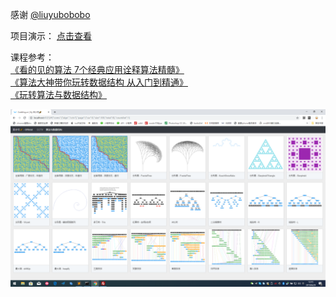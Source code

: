 感谢 [@liuyubobobo](https://www.imooc.com/t/108955)

项目演示： [点击查看](http://codding.cn/#%7B%22coms%22%3A%5B%22algo%22%2C%22cctv%22%5D%2C%22page%22%3A%7B%22cur%22%3A0%2C%22size%22%3A100%2C%22total%22%3A149%7D%2C%22countAni%22%3A1%7D)

课程参考： <br>
[《看的见的算法 7个经典应用诠释算法精髓》](https://coding.imooc.com/learn/list/138.html) <br>
[《算法大神带你玩转数据结构 从入门到精通》](https://coding.imooc.com/learn/list/207.html) <br>
[《玩转算法与数据结构》](https://coding.imooc.com/learn/list/71.html) <br>

![算法与数据结构](./h.png)
